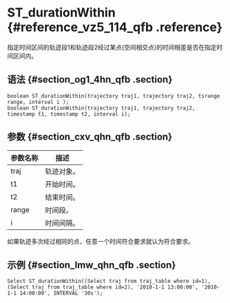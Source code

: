# ST\_durationWithin {#reference_vz5_114_qfb .reference}

指定时间区间的轨迹段1和轨迹段2经过某点\(空间相交点\)的时间相差是否在指定时间区间内。

## 语法 {#section_og1_4hn_qfb .section}

```
boolean ST_durationWithin(trajectory traj1, trajectory traj2, tsrange range, interval i );
boolean ST_durationWithin(trajectory traj1, trajectory traj2, timestamp t1, timestamp t2, interval i);
```

## 参数 {#section_cxv_qhn_qfb .section}

|参数名称|描述|
|----|--|
|traj|轨迹对象。|
|t1|开始时间。|
|t2|结束时间。|
|range|时间段。|
|i|时间间隔。|

如果轨迹多次经过相同的点，任意一个时间符合要求就认为符合要求。

## 示例 {#section_lmw_qhn_qfb .section}

```
Select ST_durationWithin((Select traj from traj_table where id=1), (Select traj from traj_table where id=2), '2010-1-1 13:00:00', '2010-1-1 14:00:00', INTERVAL '30s');
```

